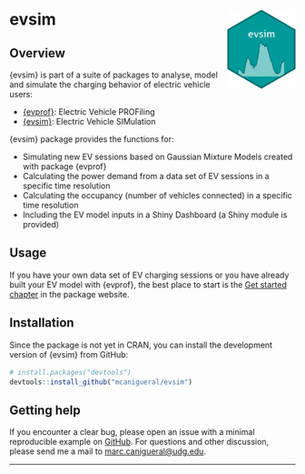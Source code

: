 
<!-- README.md is generated from README.Rmd. Please edit that file -->

# evsim <a href='https://mcanigueral.github.io/evsim/'><img src='man/figures/logo.png' align="right" height="139" /></a>

<!-- badges: start -->
<!-- [![CRAN status](https://www.r-pkg.org/badges/version/dplyr)](https://cran.r-project.org/package=dplyr) -->
<!-- [![R-CMD-check](https://github.com/tidyverse/dplyr/actions/workflows/R-CMD-check.yaml/badge.svg)](https://github.com/tidyverse/dplyr/actions/workflows/R-CMD-check.yaml) -->
<!-- [![Codecov test coverage](https://codecov.io/gh/tidyverse/dplyr/branch/main/graph/badge.svg)](https://app.codecov.io/gh/tidyverse/dplyr?branch=main) -->
<!-- badges: end -->

## Overview

{evsim} is part of a suite of packages to analyse, model and simulate
the charging behavior of electric vehicle users:

- [{evprof}](https://mcanigueral.github.io/evprof/): Electric Vehicle
  PROFiling
- [{evsim}](https://mcanigueral.github.io/evsim/): Electric Vehicle
  SIMulation

{evsim} package provides the functions for:

- Simulating new EV sessions based on Gaussian Mixture Models created
  with package {evprof}
- Calculating the power demand from a data set of EV sessions in a
  specific time resolution
- Calculating the occupancy (number of vehicles connected) in a specific
  time resolution
- Including the EV model inputs in a Shiny Dashboard (a Shiny module is
  provided)

## Usage

If you have your own data set of EV charging sessions or you have
already built your EV model with {evprof}, the best place to start is
the [Get started
chapter](https://mcanigueral.github.io/evsim/articles/evsim.html) in the
package website.

## Installation

Since the package is not yet in CRAN, you can install the development
version of {evsim} from GitHub:

``` r
# install.packages("devtools")
devtools::install_github("mcanigueral/evsim")
```

## Getting help

If you encounter a clear bug, please open an issue with a minimal
reproducible example on
[GitHub](https://github.com/mcanigueral/evsim/issues). For questions and
other discussion, please send me a mail to <marc.canigueral@udg.edu>.

------------------------------------------------------------------------
